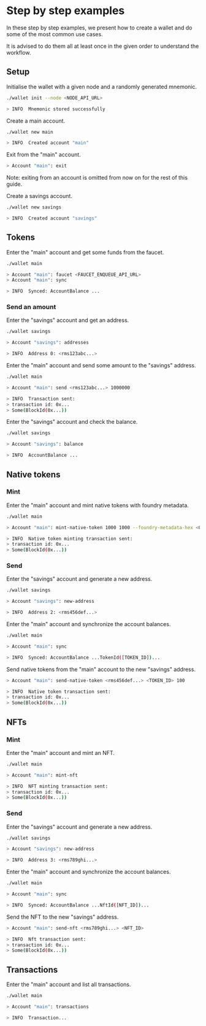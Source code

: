 # Step by step examples

In these step by step examples, we present how to create a wallet and do some of the most common use cases.

It is advised to do them all at least once in the given order to understand the workflow.

## Setup

Initialise the wallet with a given node and a randomly generated mnemonic.
```sh title=Input
./wallet init --node <NODE_API_URL>
```
```sh title=Output
> INFO  Mnemonic stored successfully
```

Create a main account.
```sh title=Input
./wallet new main
```
```sh title=Output
> INFO  Created account "main"
```

Exit from the "main" account.
```sh title=Input
> Account "main": exit
```
Note: exiting from an account is omitted from now on for the rest of this guide.

Create a savings account.
```sh title=Input
./wallet new savings
```
```sh title=Output
> INFO  Created account "savings"
```

## Tokens

Enter the "main" account and get some funds from the faucet.
```sh title=Input
./wallet main

> Account "main": faucet <FAUCET_ENQUEUE_API_URL>
> Account "main": sync
```
```sh title=Output
> INFO  Synced: AccountBalance ...
```

### Send an amount

Enter the "savings" account and get an address.
```sh title=Input
./wallet savings

> Account "savings": addresses
```
```sh title=Output
> INFO  Address 0: <rms123abc...>
```

Enter the "main" account and send some amount to the "savings" address.
```sh title=Input
./wallet main

> Account "main": send <rms123abc...> 1000000
```
```sh title=Output
> INFO  Transaction sent:
> transaction id: 0x...
> Some(BlockId(0x...))
```

Enter the "savings" account and check the balance.
```sh title=Input
./wallet savings

> Account "savings": balance
```
```sh title=Output
> INFO  AccountBalance ...
```

## Native tokens

### Mint

Enter the "main" account and mint native tokens with foundry metadata.
```sh title=Input
./wallet main

> Account "main": mint-native-token 1000 1000 --foundry-metadata-hex <0xabcdef...>
```

```sh title=Output
> INFO  Native token minting transaction sent:
> transaction id: 0x...
> Some(BlockId(0x...))
```

### Send

Enter the "savings" account and generate a new address.
```sh title=Input
./wallet savings

> Account "savings": new-address
```
```sh title=Output
> INFO  Address 2: <rms456def...>
```

Enter the "main" account and synchronize the account balances.
```sh title=Input
./wallet main

> Account "main": sync
```
```sh title=Output
> INFO  Synced: AccountBalance ...TokenId([TOKEN_ID])...
```

Send native tokens from the "main" account to the new "savings" address.
```sh title=Input
> Account "main": send-native-token <rms456def...> <TOKEN_ID> 100
```
```sh title=Output
> INFO  Native token transaction sent:
> transaction id: 0x...
> Some(BlockId(0x...))
```

## NFTs

### Mint

Enter the "main" account and mint an NFT.
```sh title=Input
./wallet main

> Account "main": mint-nft
```
```sh title=Output
> INFO  NFT minting transaction sent:
> transaction id: 0x...
> Some(BlockId(0x...))
```

### Send

Enter the "savings" account and generate a new address.
```sh title=Input
./wallet savings

> Account "savings": new-address
```

```sh title=Output
> INFO  Address 3: <rms789ghi...>
```

Enter the "main" account and synchronize the account balances.
```sh title=Input
./wallet main

> Account "main": sync
```
```sh title=Output
> INFO  Synced: AccountBalance ...NftId([NFT_ID])...
```

Send the NFT to the new "savings" address.
```sh title=Input
> Account "main": send-nft <rms789ghi...> <NFT_ID>
```
```sh title=Output
> INFO  Nft transaction sent:
> transaction id: 0x...
> Some(BlockId(0x...))
```

## Transactions

Enter the "main" account and list all transactions.
```sh title=Input
./wallet main

> Account "main": transactions
```

```sh title=Output
> INFO  Transaction...
```
